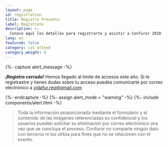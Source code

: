 ```yaml
---
layout: page
id: registration
title: Registro Preventa
label: Regístrate
description: >-
  Conoce aquí los detalles para registrarte y asistir a Confuror 2018
lang: es
featured: false
category: cat_attend
category_weight: 0
---
```


{%- capture alert_message -%}
  <p><b>¡Registro cerrado!</b> Hemos llegado al límite de accesos este año. Si te registrastre y tienes dudas sobre tu acceso puedes comunicarte por correo electrónico a <a href="mailto:vidafur.reg@gmail.com">vidafur.reg@gmail.com</a></p>
{%- endcapture -%}
{%- assign alert_mode = "warning" -%}
{%- include components/alert.html -%}

<!-- {%- include components/registration.html -%} -->

> Toda la información proporcionada mediante el formulario y el contenido de las imágenes referenciadas es confidencial y los usuarios pueden solicitar su eliminación por correo electrónico una vez que se concluya el proceso. Confuror no comparte ningún dato con terceros ni los utiliza para fines que no se relacionen con el evento.